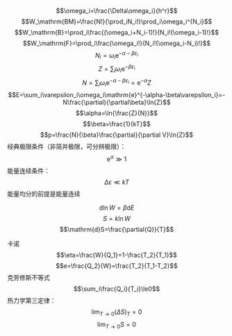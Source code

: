 
$$\omega_i=\frac{\Delta\omega_i}{h^r}$$
$$W_\mathrm{BM}=\frac{N!}{\prod_iN_i!}\prod_i\omega_i^{N_i}$$
$$W_\mathrm{B}=\prod_i\frac{(\omega_i+N_i-1)!}{N_i!(\omega_i-1)!}$$
$$W_\mathrm{F}=\prod_i\frac{\omega_i!}{N_i!(\omega_i-N_i)!}$$
$$N_i=\omega_i\mathrm{e}^{-\alpha-\beta\varepsilon_i}$$
$$Z=\sum_i\omega_i\mathrm{e}^{-\beta\varepsilon_i}$$
$$N=\sum_i\omega_i\mathrm{e}^{-\alpha-\beta\varepsilon_i}=\mathrm{e}^{-\alpha}Z$$
$$E=\sum_i\varepsilon_i\omega_i\mathrm{e}^{-\alpha-\beta\varepsilon_i}=-N\frac{\partial}{\partial\beta}\ln{Z}$$
$$\alpha=\ln{\frac{Z}{N}}$$
$$\beta=\frac{1}{kT}$$
$$p=\frac{N}{\beta}\frac{\partial}{\partial V}\ln{Z}$$
经典极限条件（非简并极限，可分辨极限）：
$$\mathrm{e}^\alpha \gg 1$$
能量连续条件：
$$\Delta\varepsilon \ll kT$$
能量均分的前提是能量连续

$$\mathrm{d}\ln{W}=\beta\mathrm{d}E$$
$$S=k\ln{W}$$
$$\mathrm{d}S=\frac{\partial{Q}}{T}$$

卡诺
$$\eta=\frac{W}{Q_1}=1-\frac{T_2}{T_1}$$
$$e=\frac{Q_2}{W}=\frac{T_2}{T_1-T_2}$$
克劳修斯不等式
$$\sum_i\frac{Q_i}{T_i}\le0$$
热力学第三定律：
$$\lim_{T\to0}(\Delta S)_T=0$$
$$\lim_{T\to0}S=0$$
